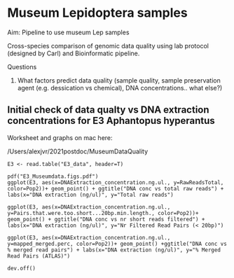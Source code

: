 # Museum Lepidoptera samples

Aim: Pipeline to use museum Lep samples

Cross-species comparison of genomic data quality using lab protocol (designed by Carl) and Bioinformatic pipeline. 

Questions

1) What factors predict data quality (sample quality, sample preservation agent (e.g. dessication vs chemical), DNA concentrations.. what else?)


## Initial check of data qualty vs DNA extraction concentrations for E3 Aphantopus hyperantus

Worksheet and graphs on mac here: 

/Users/alexjvr/2021postdoc/MuseumDataQuality


```
E3 <- read.table("E3_data", header=T)

pdf("E3_Museumdata.figs.pdf")
ggplot(E3, aes(x=DNAExtraction_concentration.ng.ul., y=RawReadsTotal, color=Pop2))+ geom_point() + ggtitle("DNA conc vs total raw reads") + labs(x="DNA extraction (ng/ul)", y="Total raw reads")

ggplot(E3, aes(x=DNAExtraction_concentration.ng.ul., y=Pairs.that.were.too.short...20bp.min.length., color=Pop2))+ geom_point() + ggtitle("DNA conc vs nr short reads filtered") + labs(x="DNA extraction (ng/ul)", y="Nr Filtered Read Pairs (< 20bp)")

ggplot(E3, aes(x=DNAExtraction_concentration.ng.ul., y=mapped_merged.perc, color=Pop2))+ geom_point() +ggtitle("DNA conc vs % merged read pairs") + labs(x="DNA extraction (ng/ul)", y="% Merged Read Pairs (ATLAS)")

dev.off()
```

